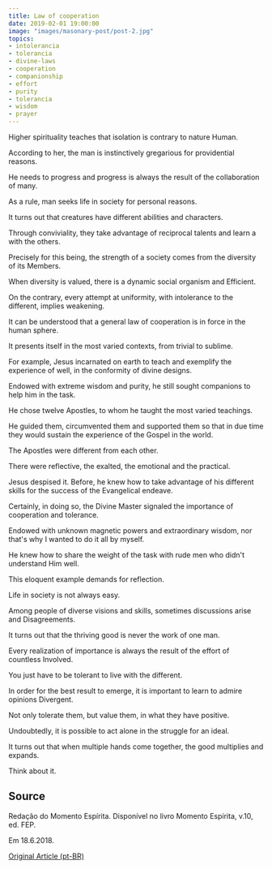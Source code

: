 ```yaml
---
title: Law of cooperation
date: 2019-02-01 19:00:00
image: "images/masonary-post/post-2.jpg"
topics: 
- intolerancia
- tolerancia
- divine-laws
- cooperation
- companionship
- effort
- purity
- tolerancia
- wisdom
- prayer
---
```



Higher spirituality teaches that isolation is contrary to nature
Human.

According to her, the man is instinctively gregarious for providential reasons.

He needs to progress and progress is always the result of the collaboration of many.

As a rule, man seeks life in society for personal reasons.

It turns out that creatures have different abilities and characters.

Through conviviality, they take advantage of reciprocal talents and learn a
with the others.

Precisely for this being, the strength of a society comes from the diversity of its
Members.

When diversity is valued, there is a dynamic social organism and
Efficient.

On the contrary, every attempt at uniformity, with intolerance to the different,
implies weakening.

It can be understood that a general law of cooperation is in force in the human sphere.

It presents itself in the most varied contexts, from trivial to sublime.

For example, Jesus incarnated on earth to teach and exemplify the experience of
well, in the conformity of divine designs.

Endowed with extreme wisdom and purity, he still sought companions to
help him in the task.

He chose twelve Apostles, to whom he taught the most varied teachings.

He guided them, circumvented them and supported them so that in due time they would sustain the
experience of the Gospel in the world.

The Apostles were different from each other.

There were reflective, the exalted, the emotional and the practical.

Jesus despised it. Before, he knew how to take advantage of his different skills
for the success of the Evangelical endeave.

Certainly, in doing so, the Divine Master signaled the importance of
cooperation and tolerance.

Endowed with unknown magnetic powers and extraordinary wisdom, nor
that's why I wanted to do it all by myself.

He knew how to share the weight of the task with rude men who didn't understand Him well.

This eloquent example demands for reflection.

Life in society is not always easy.

Among people of diverse visions and skills, sometimes discussions arise and
Disagreements.

It turns out that the thriving good is never the work of one man.

Every realization of importance is always the result of the effort of countless
Involved.

You just have to be tolerant to live with the different.

In order for the best result to emerge, it is important to learn to admire opinions
Divergent.

Not only tolerate them, but value them, in what they have positive.

Undoubtedly, it is possible to act alone in the struggle for an ideal.

It turns out that when multiple hands come together, the good multiplies and expands.

Think about it.

## Source
Redação do Momento Espírita.
Disponível no livro Momento Espírita, v.10, ed. FEP.

Em 18.6.2018.


[Original Article (pt-BR)](http://www.momento.com.br/pt/ler_texto.php?id=5454)
